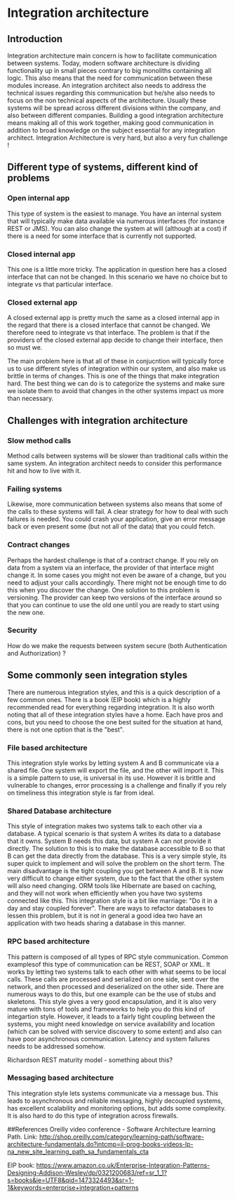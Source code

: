 # Integration architecture

## Introduction
Integration architecture main concern is how to facilitate communication between systems. Today, modern software architecture is dividing functionality up in small pieces contrary to big monoliths containing all logic. This also means that the need for communication between these modules increase. An integration architect also needs to address the technical issues regarding this communication but he/she also needs to focus on the non technical aspects of the architecture. Usually these systems will be spread across different divisions within the company, and also between different companies. Building a good integration architecture means making all of this work together, making good communication in addition to broad knowledge on the subject essential for any integration architect. Integration Architecture is very hard, but also a very fun challenge !

## Different type of systems, different kind of problems
### Open internal app
This type of system is the easiest to manage. You have an internal system that will typically make data available via numerous interfaces (for instance REST or JMS). You can also change the system at will (although at a cost) if there is a need for some interface that is currently not supported.
### Closed internal app
This one is a little more tricky. The application in question here has a closed interface that can not be changed. In this scenario we have no choice but to integrate vs that particular interface.
### Closed external app
A closed external app is pretty much the same as a closed internal app in the regard that there is a closed interface that cannot be changed. We therefore need to integrate vs that interface. The problem is that if the providers of the closed external app decide to change their interface, then so must we.

The main problem here is that all of these in conjucntion will typically force us to use different styles of integration within our system, and also make us brittle in terms of changes. This is one of the things that make integration hard. The best thing we can do is to categorize the systems and make sure we isolate them to avoid that changes in the other systems impact us more than necessary.

## Challenges with integration architecture
### Slow method calls
Method calls between systems will be slower than traditional calls within the same system. An integration architect needs to consider this performance hit and how to live with it.
### Failing systems
Likewise, more communication between systems also means that some of the calls to these systems will fail. A clear strategy for how to deal with such failures is needed. You could crash your application, give an error message back or even present some (but not all of the data) that you could fetch.
### Contract changes
Perhaps the hardest challenge is that of a contract change. If you rely on data from a system via an interface, the provider of that interface might change it. In some cases you might not even be aware of a change, but you need to adjust your calls accordingly. There might not be enough time to do this when you discover the change. One solution to this problem is versioning. The provider can keep two versions of the interface around so that you can continue to use the old one until you are ready to start using the new one.
### Security
How do we make the requests between system secure (both Authentication and Authorization) ?

## Some commonly seen integration styles
There are numerous integration styles, and this is a quick description of a few common ones. There is a book (EIP book) which is a highly recommended read for everything regarding integration. It is also worth noting that all of these integration styles have a home. Each have pros and cons, but you need to choose the one best suited for the situation at hand, there is not one option that is the "best".

### File based architecture
This integration style works by letting system A and B communicate via a shared file. One system will export the file, and the other will import it.
This is a simple pattern to use, is universal in its use. However it is brittle and vulnerable to changes, error processing is a challenge and finally if you rely on timeliness this integration style is far from ideal.

### Shared Database architecture
This style of integration makes two systems talk to each other via a database. A typical scenario is that system A writes its data to a database that it owns. System B needs this data, but system A can not provide it directly. The solution to this is to make the database accessible to B so that B can get the data directly from the database. This is a very simple style, its super quick to implement and will solve the problem on the short term. The main disadvantage is the tight coupling you get between A and B. It is now very difficult to change either system, due to the fact that the other system will also need changing. ORM tools like Hibernate are based on caching, and they will not work when efficiently when you have two systems connected like this. This integration style is a bit like marriage: "Do it in a day and stay coupled forever". There are ways to refactor databases to lessen this problem, but it is not in general a good idea two have an application with two heads sharing a database in this manner.

### RPC based architecture
This pattern is composed of all types of RPC style communication. Common examplesof this type of communication can be REST, SOAP or XML. It works by letting two systems talk to each other with what seems to be local calls. These calls are processed and serialized on one side, sent over the network, and then processed and deserialized on the other side. There are numerous ways to do this, but one example can be the use of stubs and skeletons. 
This style gives a very good encapsulation, and it is also very mature with tons of tools and frameworks to help you do this kind of integartion style. However, it leads to a fairly tight coupling between the systems, you might need knowledge on service availability and location (which can be solved with service discovery to some extent) and also can have poor asynchronous communication. Latency and system failures needs to be addressed somehow.

Richardson REST maturity model - something about this?

### Messaging based architecture
This integration style lets systems communicate via a message bus. This leads to asynchronous and reliable messaging, highly decoupled systems, has excellent scalability and monitoring options, but adds some complexity. It is also hard to do this type of integration across firewalls.

##References
Oreilly video conference - Software Architecture learning Path. Link: http://shop.oreilly.com/category/learning-path/software-architecture-fundamentals.do?intcmp=il-prog-books-videos-lp-na_new_site_learning_path_sa_fundamentals_cta 

EIP book:
https://www.amazon.co.uk/Enterprise-Integration-Patterns-Designing-Addison-Wesley/dp/0321200683/ref=sr_1_1?s=books&ie=UTF8&qid=1473324493&sr=1-1&keywords=enterprise+integration+patterns